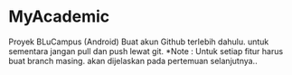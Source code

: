 # MyAcademic
Proyek BLuCampus (Android)
Buat akun Github terlebih dahulu. untuk sementara jangan pull dan push lewat git.
*Note : Untuk setiap fitur harus buat branch masing. akan dijelaskan pada pertemuan selanjutnya..
